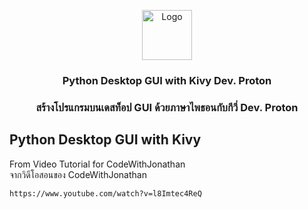 <p align="center">
  <a href="#">
    <img src="https://play-lh.googleusercontent.com/hdyawO5wl5afhOe2s-k_8iagjv53pZAiSiQiq1iLwWVi7XEmaX-OVEIQ2EfKOooEkCs" alt="Logo" width="80" height="80">
  </a>

  <h3 align="center">Python Desktop GUI with Kivy Dev. Proton</h3>
  <h3 align="center">สร้างโปรแกรมบนเดสท็อป GUI ด้วยภาษาไพธอนกับกีวี่ Dev. Proton</h3>
  
## Python Desktop GUI with Kivy
From Video Tutorial for CodeWithJonathan
<br/>
จากวิดีโอสอนของ CodeWithJonathan
```
https://www.youtube.com/watch?v=l8Imtec4ReQ
```
